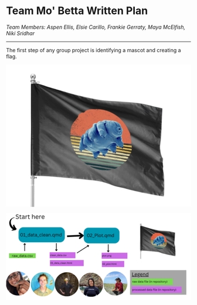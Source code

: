 # **Team Mo' Betta Written Plan**

*Team Members: Aspen Ellis, Elsie Carillo, Frankie Gerraty, Maya McElfish, Niki Sridhar*

------------------------------------------------------------------------

The first step of any group project is identifying a mascot and creating a flag.

![Fig. 1. This is our team flag.](docs/images/flag.jpg)

![Fig. 2. Outline of our analytical approach, including scripts and files to produce.](docs/images/analysis_outline.png)
